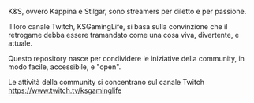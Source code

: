 K&S, ovvero Kappina e Stilgar, sono streamers per diletto e per
passione.

Il loro canale Twitch, KSGamingLife, si basa sulla convinzione che il
retrogame debba essere tramandato come una cosa viva, divertente, e
attuale.

Questo repository nasce per condividere le iniziative della community,
in modo facile, accessibile, e "open".

Le attività della community si concentrano sul canale Twitch
https://www.twitch.tv/ksgaminglife
